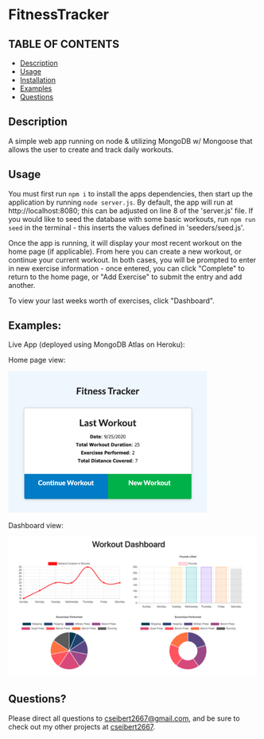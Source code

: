 # FitnessTracker

## TABLE OF CONTENTS
* [Description](#description)
* [Usage](#usage)
* [Installation](#Installation)
* [Examples](#examples)
* [Questions](#questions)

## Description
A simple web app running on node & utilizing MongoDB w/ Mongoose that allows the user to create and track daily workouts. 

## Usage
You must first run `npm i` to install the apps dependencies, then start up the application by running `node server.js`. By default, the app will run at http://localhost:8080; this can be adjusted on line 8 of the 'server.js' file. If you would like to seed the database with some basic workouts, run `npm run seed` in the terminal - this inserts the values defined in 'seeders/seed.js'. 

Once the app is running, it will display your most recent workout on the home page (if applicable). From here you can create a new workout, or continue your current workout. In both cases, you will be prompted to enter in new exercise information - once entered, you can click "Complete" to return to the home page, or "Add Exercise" to submit the entry and add another. 

To view your last weeks worth of exercises, click "Dashboard". 

## Examples:
Live App (deployed using MongoDB Atlas on Heroku): 


Home page view:

<img src="./assets/preview2.png" width="400px">

Dashboard view:

<img src="./assets/preview1.png" width="500px">

## Questions?
Please direct all questions to cseibert2667@gmail.com, and be sure to check out my other projects at [cseibert2667](https://www.github.com/cseibert2667).
